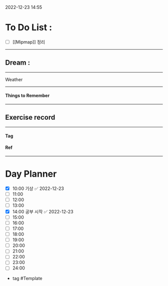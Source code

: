 2022-12-23 14:55

# To Do List :

- [ ] [[Mipmap]] 정리

---

## Dream :

---

Weather

---

#### Things to Remember

---

## Exercise record
---

#### Tag

#### Ref

---

# Day Planner

- [x] 10:00 기상 ✅ 2022-12-23
- [ ] 11:00 
- [ ] 12:00 
- [ ] 13:00 
- [x] 14:00 공부 시작 ✅ 2022-12-23
- [ ] 15:00 
- [ ] 16:00 
- [ ] 17:00 
- [ ] 18:00 
- [ ] 19:00 
- [ ] 20:00 
- [ ] 21:00 
- [ ] 22:00 
- [ ] 23:00 
- [ ] 24:00 

- tag
#Template
